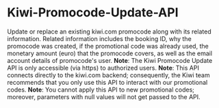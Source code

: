 # Kiwi-Promocode-Update-API

Update or replace an existing kiwi.com promocode along with its related information. Related information includes the booking ID, why the promocode was created, if the promotional code was already used, the monetary amount (euro) that the promocode covers, as well as the email account details of promocode's user. **Note**: The Kiwi Promocode Update API is only accessible (via https) to authorized users. **Note**: This API connects directly to the kiwi.com backend; consequently, the Kiwi team recommends that you only use this API to interact with our promotional codes. **Note**: You cannot apply this API to new promotional codes; moreover, parameters with null values will not get passed to the API.
